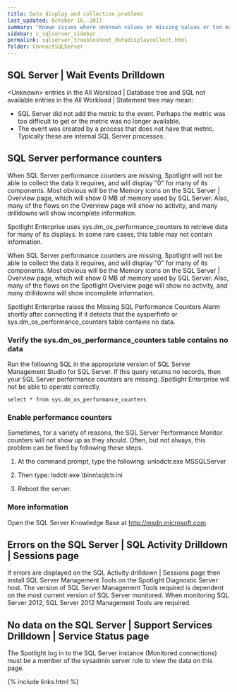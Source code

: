 ```yaml
---
title: Data display and collection problems
last_updated: October 16, 2017
summary: "Known issues where unknown values or missing values or too many 0 values are shown on the SQL Server Overview page or its drilldowns."
sidebar: c_sqlserver_sidebar
permalink: sqlserver_troubleshoot_datadisplaycollect.html
folder: ConnectSQLServer
---
```


## SQL Server \| Wait Events Drilldown

\<Unknown\> entries in the All Workload \| Database tree and SQL not available entries in the All Workload \| Statement tree may mean:

* SQL Server did not add the metric to the event. Perhaps the metric was too difficult to get or the metric was no longer available.
* The event was created by a process that does not have that metric. Typically these are internal SQL Server processes.

## SQL Server performance counters

When SQL Server performance counters are missing, Spotlight will not be able to collect the data it requires, and will display "0" for many of its components. Most obvious will be the Memory icons on the SQL Server \| Overview page, which will show 0 MB of memory used by SQL Server. Also, many of the flows on the Overview page will show no activity, and many drilldowns will show incomplete information.

Spotlight Enterprise uses sys.dm_os_performance_counters to retrieve data for many of its displays. In some rare cases, this table may not contain information.

When SQL Server performance counters are missing, Spotlight will not be able to collect the data it requires, and will display "0" for many of its components. Most obvious will be the Memory icons on the SQL Server \| Overview page, which will show 0 MB of memory used by SQL Server. Also, many of the flows on the Spotlight Overview page will show no activity, and many drilldowns will show incomplete information.

Spotlight Enterprise raises the Missing SQL Performance Counters Alarm shortly after connecting if it detects that the sysperfinfo or sys.dm_os_performance_counters table contains no data.

### Verify the sys.dm_os_performance_counters table contains no data

Run the following SQL in the appropriate version of SQL Server Management Studio for SQL Server. If this query returns no records, then your SQL Server performance counters are missing. Spotlight Enterprise will not be able to operate correctly.

```
select * from sys.dm_os_performance_counters
```

### Enable performance counters

Sometimes, for a variety of reasons, the SQL Server Performance Monitor counters will not show up as they should. Often, but not always, this problem can be fixed by following these steps.

1. At the command prompt, type the following:
    unlodctr.exe MSSQLServer

2. Then type:
    lodctr.exe <SQL Server path>\\binn\\sqlctr.ini

3. Reboot the server.

### More information

Open the SQL Server Knowledge Base at http://msdn.microsoft.com.


## Errors on the SQL Server \| SQL Activity Drilldown \| Sessions page

If errors are displayed on the SQL Activity drilldown \| Sessions page then install SQL Server Management Tools on the Spotlight Diagnostic Server host. The version of SQL Server Management Tools required is dependent on the most current version of SQL Server monitored. When monitoring SQL Server 2012, SQL Server 2012 Management Tools are required.

## No data on the SQL Server \| Support Services Drilldown \| Service Status page

The Spotlight log in to the SQL Server instance (Monitored connections) must be a member of the sysadmin server role to view the data on this page.


{% include links.html %}
